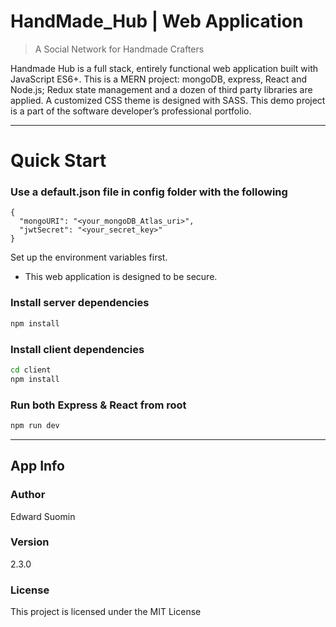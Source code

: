 # HandMade_Hub | Web Application

> A Social Network for Handmade Crafters

Handmade Hub is a full stack, entirely functional web application built with JavaScript ES6+. This is a MERN project: mongoDB, express, React and Node.js; Redux state management and a dozen of third party libraries are applied. A customized CSS theme is designed with SASS. This demo project is a part of the software developer’s professional portfolio. 

---

# Quick Start

### Use a default.json file in config folder with the following

```
{
  "mongoURI": "<your_mongoDB_Atlas_uri>",
  "jwtSecret": "<your_secret_key>"
}
```

Set up the environment variables first.

* This web application is designed to be secure.

### Install server dependencies

```bash
npm install
```

### Install client dependencies

```bash
cd client
npm install
```

### Run both Express & React from root

```bash
npm run dev
```

---

## App Info

### Author

Edward Suomin

### Version

2.3.0

### License

This project is licensed under the MIT License
